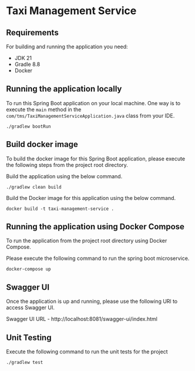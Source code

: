 # Taxi Management Service

## Requirements

For building and running the application you need:

- JDK 21
- Gradle 8.8
- Docker

## Running the application locally

To run this Spring Boot application on your local machine. One way is to execute the `main` method in
the `com/tms/TaxiManagementServiceApplication.java` class from your IDE.

```shell
./gradlew bootRun
```

## Build docker image

To build the docker image for this Spring Boot application, please execute the following steps from the project root
directory.

Build the application using the below command.

```shell
./gradlew clean build
```

Build the Docker image for this application using the below command.

```shell
docker build -t taxi-management-service .
```

## Running the application using Docker Compose

To run the application from the project root directory using Docker Compose.

Please execute the following command to run the spring boot microservice.

```shell
docker-compose up
```

## Swagger UI

Once the application is up and running, please use the following URl to access Swagger UI.

Swagger UI URL - http://localhost:8081/swagger-ui/index.html

## Unit Testing

Execute the following command to run the unit tests for the project

```shell
./gradlew test
```